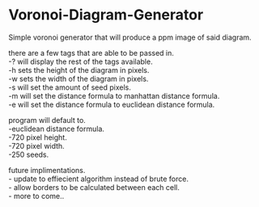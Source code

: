 # Voronoi-Diagram-Generator
Simple voronoi generator that will produce a ppm image of said diagram.

there are a few tags that are able to be passed in. \
    -? will display the rest of the tags available. \
    -h sets the height of the diagram in pixels.\
    -w sets the width of the diagram in pixels. \
    -s will set the amount of seed pixels. \
    -m will set the distance formula to manhattan distance formula. \
    -e will set the distance formula to euclidean distance formula.

program will default to. \
    -euclidean distance formula. \
    -720 pixel height. \
    -720 pixel width. \
    -250 seeds.


future implimentations. \
    - update to effiecient algorithm instead of brute force. \
    - allow borders to be calculated between each cell. \
    - more to come..
